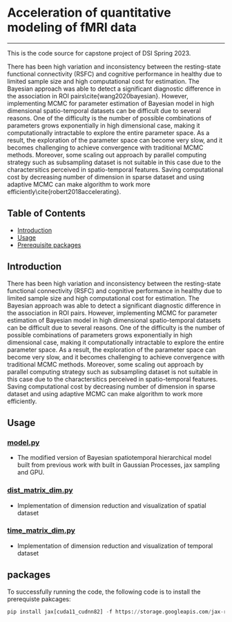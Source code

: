 # Acceleration of quantitative modeling of fMRI data

---

This is the code source for capstone project of DSI Spring 2023.

There has been high variation and inconsistency between the resting-state functional connectivity (RSFC) and cognitive performance in healthy due to limited sample size and high computational cost for estimation. The Bayesian approach was able to detect a significant diagnostic difference in the association in ROI pairs\cite{wang2020bayesian}. However, implementing MCMC for parameter estimation of Bayesian model in high dimensional spatio-temporal datasets can be difficult due to several reasons. One of the difficulty is the number of possible combinations of parameters grows exponentially in high dimensional case, making it computationally intractable to explore the entire parameter space. As a result, the exploration of the parameter space can become very slow, and it becomes challenging to achieve convergence with traditional MCMC methods. Moreover, some scaling out approach by parallel computing strategy such as subsampling dataset is not suitable in this case due to the charactersitics perceived in spatio-temporal features. Saving computational cost by decreasing number of dimension in sparse dataset and using adaptive MCMC can make algorithm to work more efficiently\cite{robert2018accelerating}.

## Table of Contents

- [Introduction](#introduction)
- [Usage](#usage)
- [Prerequisite packages](#packages)

## Introduction
There has been high variation and inconsistency between the resting-state functional connectivity (RSFC) and cognitive performance in healthy due to limited sample size and high computational cost for estimation. The Bayesian approach was able to detect a significant diagnostic difference in the association in ROI pairs. However, implementing MCMC for parameter estimation of Bayesian model in high dimensional spatio-temporal datasets can be difficult due to several reasons. One of the difficulty is the number of possible combinations of parameters grows exponentially in high dimensional case, making it computationally intractable to explore the entire parameter space. As a result, the exploration of the parameter space can become very slow,
and it becomes challenging to achieve convergence with traditional MCMC methods. Moreover, some scaling out approach by parallel computing strategy such as subsampling dataset is not suitable in this case due to the charactersitics perceived in spatio-temporal features. Saving computational cost by decreasing number of dimension in sparse dataset and using adaptive MCMC can make algorithm to work more efficiently.

## Usage

### [model.py](https://github.com/yutingmeivu/acceleration_fmri/blob/main/PyMC3_model_data/model.py)
  - The modified version of Bayesian spatiotemporal hierarchical model built from previous work with built in Gaussian Processes, jax sampling and GPU.

### [dist_matrix_dim.py](https://github.com/yutingmeivu/acceleration_fmri/blob/main/PyMC3_model_data/dist_matrix_dim.py)
  - Implementation of dimension reduction and visualization of spatial dataset 
  
### [time_matrix_dim.py](https://github.com/yutingmeivu/acceleration_fmri/blob/main/PyMC3_model_data/time_matrix_dim.py)
  - Implementation of dimension reduction and visualization of temporal dataset 
  
## packages
To successfully running the code, the following code is to install the prerequiste pakcages:
```python
pip install jax[cuda11_cudnn82] -f https://storage.googleapis.com/jax-releases/jax_cuda_releases.html jaxlib numpyro "pymc>=4" GPy tensorflow sklearn seaborn
```
